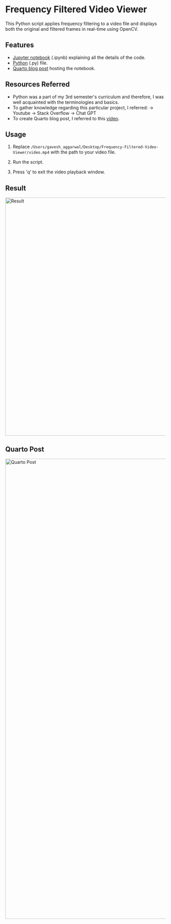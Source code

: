 # Frequency Filtered Video Viewer

This Python script applies frequency filtering to a video file and displays both the original and filtered frames in real-time using OpenCV.

## Features

- [Jupyter notebook](https://github.com/Aggarwal-Gavesh-25/Frequency-Filtered-Video-Viewer/blob/main/Frequency-Filtered-Video-Viewer/jupyter.ipynb) (.ipynb) explaining all the details of the code.
- [Python](https://github.com/Aggarwal-Gavesh-25/Frequency-Filtered-Video-Viewer/blob/main/Frequency-Filtered-Video-Viewer/python.py) (.py) file.
- [Quarto blog post](https://github.com/Aggarwal-Gavesh-25/Frequency-Filtered-Video-Viewer/tree/main/Frequency-Filtered-Video-Viewer/quarto) hosting the notebook.

## Resources Referred

- Python was a part of my 3rd semester's curriculum and therefore, I was well acquainted with the terminologies and basics.
- To gather knowledge regarding this particular project, I referred:
-> Youtube
-> Stack Overflow
-> Chat GPT
- To create Quarto blog post, I referred to this [video](https://www.youtube.com/watch?v=YoKjBcuUP0s ).

## Usage

1. Replace `/Users/gavesh_aggarwal/Desktop/Frequency-Filtered-Video-Viewer/video.mp4` with the path to your video file.

2. Run the script.

3. Press 'q' to exit the video playback window.

## Result

<img width="745" alt="Result" src="https://github.com/Aggarwal-Gavesh-25/Frequency-Filtered-Video-Viewer/assets/118240223/095fee1b-baaf-4cb4-837a-2d1c9cb00d2d">

## Quarto Post

<img width="1440" alt="Quarto Post" src="https://github.com/Aggarwal-Gavesh-25/Frequency-Filtered-Video-Viewer/assets/118240223/73670a99-2269-4e87-982b-46adef5ccb14">

